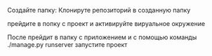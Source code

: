 Создайте папку:
Клонируте репозиторий в созданную папку

прейдите в попку с проект и активируйте вируальное окружение

После прейдит в папку с приложением 
и с помощью команды ./manage.py runserver запустите проект


